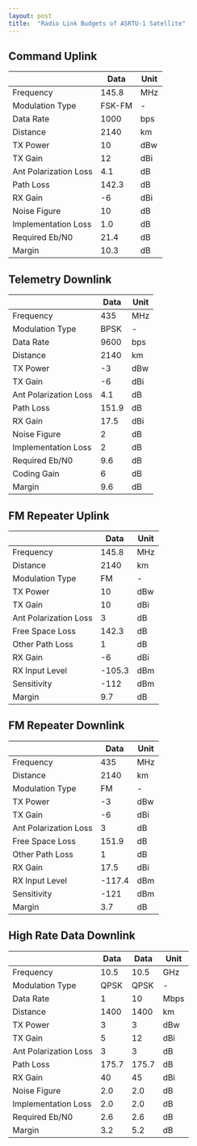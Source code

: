 ```yaml
---
layout: post
title:  "Radio Link Budgets of ASRTU-1 Satellite"
---
```


## Command Uplink

|                       | Data   | Unit |
| --------------------- | ------ | ---- |
| Frequency             | 145.8  | MHz  |
| Modulation Type       | FSK-FM | -    |
| Data Rate             | 1000   | bps  |
| Distance              | 2140   | km   |
| TX Power              | 10     | dBw  |
| TX Gain               | 12     | dBi  |
| Ant Polarization Loss | 4.1    | dB   |
| Path Loss             | 142.3  | dB   |
| RX Gain               | -6     | dBi  |
| Noise Figure          | 10     | dB   |
| Implementation Loss   | 1.0    | dB   |
| Required Eb/N0        | 21.4   | dB   |
| Margin                | 10.3   | dB   |

## Telemetry Downlink

|                       | Data  | Unit |
| --------------------- | ----- | ---- |
| Frequency             | 435   | MHz  |
| Modulation Type       | BPSK  | -    |
| Data Rate             | 9600  | bps  |
| Distance              | 2140  | km   |
| TX Power              | -3    | dBw  |
| TX Gain               | -6    | dBi  |
| Ant Polarization Loss | 4.1   | dB   |
| Path Loss             | 151.9 | dB   |
| RX Gain               | 17.5  | dBi  |
| Noise Figure          | 2     | dB   |
| Implementation Loss   | 2     | dB   |
| Required Eb/N0        | 9.6   | dB   |
| Coding Gain           | 6     | dB   |
| Margin                | 9.6   | dB   |

## FM Repeater Uplink

|                       | Data   | Unit |
| --------------------- | ------ | ---- |
| Frequency             | 145.8  | MHz  |
| Distance              | 2140   | km   |
| Modulation Type       | FM     | -    |
| TX Power              | 10     | dBw  |
| TX Gain               | 10     | dBi  |
| Ant Polarization Loss | 3      | dB   |
| Free Space Loss       | 142.3  | dB   |
| Other Path Loss       | 1      | dB   |
| RX Gain               | -6     | dBi  |
| RX Input Level        | -105.3 | dBm  |
| Sensitivity           | -112   | dBm  |
| Margin                | 9.7    | dB   |

## FM Repeater Downlink

|                       | Data   | Unit |
| --------------------- | ------ | ---- |
| Frequency             | 435    | MHz  |
| Distance              | 2140   | km   |
| Modulation Type       | FM     | -    |
| TX Power              | -3     | dBw  |
| TX Gain               | -6     | dBi  |
| Ant Polarization Loss | 3      | dB   |
| Free Space Loss       | 151.9  | dB   |
| Other Path Loss       | 1      | dB   |
| RX Gain               | 17.5   | dBi  |
| RX Input Level        | -117.4 | dBm  |
| Sensitivity           | -121   | dBm  |
| Margin                | 3.7    | dB   |

## High Rate Data Downlink

|                     | Data  | Data  | Unit |
| ------------------- | ----- | ----- | ---- |
| Frequency           | 10.5  | 10.5  | GHz  |
| Modulation Type     | QPSK  | QPSK  | -    |
| Data Rate           | 1     | 10    | Mbps |
| Distance            | 1400  | 1400  | km   |
| TX Power            | 3     | 3     | dBw  |
| TX Gain             | 5     | 12    | dBi  |
| Ant Polarization Loss      | 3     | 3     | dB   |
| Path Loss           | 175.7 | 175.7 | dB   |
| RX Gain             | 40    | 45    | dBi  |
| Noise Figure        | 2.0   | 2.0   | dB   |
| Implementation Loss | 2.0   | 2.0   | dB   |
| Required Eb/N0      | 2.6   | 2.6   | dB   |
| Margin              | 3.2   | 5.2   | dB   |

